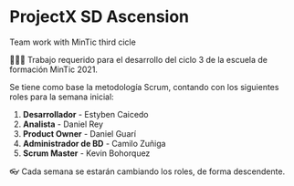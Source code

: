 # ProjectX SD Ascension
Team work with MinTic third cicle

👨🏽‍💻 Trabajo requerido para el desarrollo del ciclo 3 de la escuela de formación MinTic 2021.

Se tiene como base la metodología Scrum, contando con los siguientes roles para la semana inicial:
  1. **Desarrollador** - Estyben Caicedo
  2. **Analista** - Daniel Rey
  3. **Product Owner** - Daniel Guarí
  4. **Administrador de BD** - Camilo Zuñiga
  5. **Scrum Master** - Kevin Bohorquez

👓 Cada semana se estarán cambiando los roles, de forma descendente.

